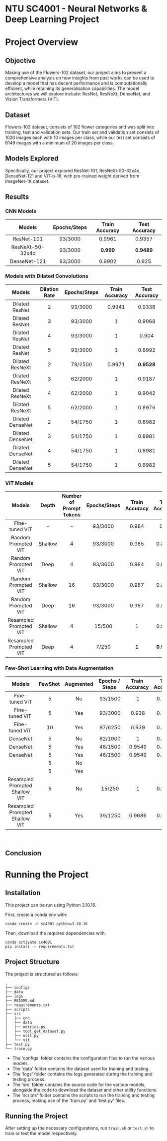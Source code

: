 # NTU SC4001 - Neural Networks & Deep Learning Project

#  Project Overview
## Objective
Making use of the Flowers-102 dataset, our project aims to present a comprehensive analysis on how insights from past works can be used to develop a model that has decent performance and is computationally efficient, while retaining its generalisation capabilities. The model architectures we will explore include: ResNet, ResNeXt, DenseNet, and Vision Transformers (ViT).

## Dataset
Flowers-102 dataset, consists of 102 flower categories and was split into training, test and validation sets. Our train set and validation set consists of 1020 images each with 10 images per class, while our test set consists of 6149 images with a minimum of 20 images per class.

## Models Explored
Specifically, our project explored ResNet-101, ResNeXt-50-32x4d, DenseNet-121 and ViT-b-16, with pre-trained weight derived from ImageNet-1K dataset.

## Results
### CNN Models
| Models               | Epochs/Steps | Train Accuracy | Test Accuracy |
|:-------------------:|:------------:|:--------------:|:-------------:|
| ResNet-101          | 93/3000      |     0.9961     |     0.9357    |
| ResNeXt-50-32x4d    | 93/3000      | **0.999**      | **0.9489**    |
| DenseNet-121        | 93/3000      | 0.9902         |     0.925     |

### Models with Dilated Convolutions
| Models           | Dilation Rate | Epochs/Steps | Train Accuracy | Test Accuracy |
|:----------------:|:-------------:|:------------:|:--------------:|:-------------:|
| Dilated ResNet   | 2             | 93/3000      | 0.9941         | 0.9338        |
| Dilated ResNet   | 3             | 93/3000      | 1              | 0.9068        |
| Dilated ResNet   | 4             | 93/3000      | 1              | 0.904         |
| Dilated ResNet   | 5             | 93/3000      | 1              | 0.8992        |
| Dilated ResNeXt  | 2             | 78/2500      | 0.9971         | **0.9528**    |
| Dilated ResNeXt  | 3             | 62/2000      | 1              | 0.9187        |
| Dilated ResNeXt  | 4             | 62/2000      | 1              | 0.9042        |
| Dilated ResNeXt  | 5             | 62/2000      | 1              | 0.8976        |
| Dilated DenseNet | 2             | 54/1750      | 1              | 0.8982        |
| Dilated DenseNet | 3             | 54/1750      | 1              | 0.8981        | 
| Dilated DenseNet | 4             | 54/1750      | 1              | 0.8981        |
| Dilated DenseNet | 5             | 54/1750      | 1              | 0.8982        |

### ViT Models
| Models                  | Depth   | Number of Prompt Tokens | Epochs/Steps   | Train Accuracy   | Test Accuracy   |
|:-----------------------:|:-------:|:-----------------------:|:--------------:|:----------------:|:---------------:|
| Fine-tuned ViT          | -       | -                       | 93/3000        | 0.984            | 0.88            |
| Random Prompted ViT     | Shallow | 4                       | 93/3000        | 0.985            | 0.8794          |
| Random Prompted ViT     | Deep    | 4                       | 93/3000        | 0.984            | 0.8802          |
| Random Prompted ViT     | Shallow | 16                      | 93/3000        | 0.987            | 0.8795          |
| Random Prompted ViT     | Deep    | 16                      | 93/3000        | 0.987            | 0.8768          |
| Resampled Prompted ViT  | Shallow | 4                       | 15/500         | 1                | 0.9961          |
| Resampled Prompted ViT  | Deep    | 4                       | 7/250          | **1**            | **0.9963**      |

### Few-Shot Learning with Data Augmentation
| Models                         | FewShot | Augmented | Epochs / Steps | Train Accuracy | Test Accuracy |
|:------------------------------:|:---------:|:-----------:|:--------------:|:--------------:|:-------------:|
| Fine-tuned ViT                 | 5         | No          | 93/1500        | 1              | 0.7331        |
| Fine-tuned ViT                 | 5         | Yes         | 93/3000        | 0.938          | 0.7974        |
| Fine-tuned ViT                 | 10      	 | Yes         | 97/6250        | 0.939          | 0.8805        | 
| DenseNet                       | 5         | No          | 62/1000        | 1              | 0.8235        | 	  
| DenseNet                       | 5         | Yes         | 46/1500        | 0.9549         | 0.8467        |      
| DenseNet                       | 5         | Yes         | 46/1500        | 0.9549         | 0.8467        |   
|  | 5         | No          |        |               |       |   
|  | 5         | Yes         |        |        |        |
| Resampled Prompted Shallow ViT | 5         | No          | 15/250         | 1              | 0.9911        |   
| Resampled Prompted Shallow ViT | 5         | Yes         | 39/1250        | 0.9686         | 0.9932        |
   
## Conclusion

# Running the Project
## Installation
This project can be run using Python 3.10.16.

First, create a conda env with:

```
conda create -n sc4001 python=3.10.16
```

Then, download the required dependencies with:

```
conda activate sc4001
pip install -r requirements.txt
```

## Project Structure
The project is structured as follows:
```
.
├── configs
├── data
├── logs
├── README.md
├── requirements.txt
├── scripts
├── src
│   ├── cnn
│   ├── data
│   ├── metrics.py
│   ├── tool_get_dataset.py
│   ├── util.py
│   └── vit
├── test.py
└── train.py
```
- The 'configs' folder contains the configuration files to run the various models. 
- The 'data' folder contains the dataset used for training and testing.
- The 'logs' folder contains the logs generated during the training and testing process.
- The 'src' folder contains the source code for the various models, alongside the code to download the dataset and other utility functions.
- The 'scripts' folder contains the scripts to run the training and testing process, making use of the 'train.py' and 'test.py' files.

## Running the Project
After setting up the necessary configurations, run ```train.sh``` or ```test.sh``` to train or test the model respectively.


